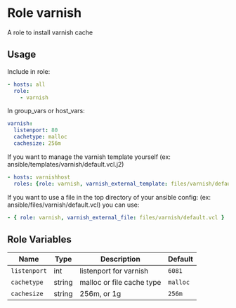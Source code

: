 # Role varnish

A role to install varnish cache

## Usage

Include in role:

```yaml
- hosts: all
  role:
    - varnish
```

In group_vars or host_vars:

```yaml
varnish:
  listenport: 80
  cachetype: malloc
  cachesize: 256m
```

If you want to manage the varnish template yourself (ex: ansible/templates/varnish/default.vcl.j2)

```yaml
- hosts: varnishhost
  roles: {role: varnish, varnish_external_template: files/varnish/default.vcl.j2 }
```

If you want to use a file in the top directory of your ansible config: (ex: ansible/files/varnish/default.vcl)
you can use:

```yaml
- { role: varnish, varnish_external_file: files/varnish/default.vcl }

```

## Role Variables

|Name|Type|Description|Default|
|----|----|-----------|-------|
`listenport`|int|listenport for varnish|`6081`
`cachetype`|string|malloc or file cache type|`malloc`
`cachesize`|string|256m, or 1g|`256m`

